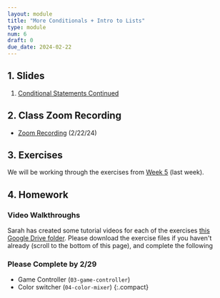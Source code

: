 ```yaml
---
layout: module
title: "More Conditionals + Intro to Lists"
type: module
num: 6
draft: 0
due_date: 2024-02-22
---
```



## 1. Slides
1. <a href="https://docs.google.com/presentation/d/16UipOR5RaUkQjZGT-PQSDPdZXDoiZlK7DqE1LLTEkHE/edit?usp=sharing" target="_blank">Conditional Statements Continued</a>

## 2. Class Zoom Recording
* <a href="https://northwestern.zoom.us/rec/share/6CMGCBzUgCDObKkjreW1PVT8jFbOiKkmRwydphIrq6YlDSCIOCt7uitKJ-44CXI-.V4o7p9jK7KdT_6IP" target="_blank">Zoom Recording</a> (2/22/24)


## 3. Exercises
We will be working through the exercises from [Week 5](topic05) (last week).

## 4. Homework

### Video Walkthroughs
Sarah has created some tutorial videos for each of the exercises <a href="https://drive.google.com/drive/u/1/folders/1FVG10Z2y6rxYCRAwDnHCLkLX9L9-MDAw" target="_blank">this Google Drive folder</a>. Please download the exercise files if you haven't already (scroll to the bottom of this page), and complete the following

### Please Complete by 2/29
* Game Controller (`03-game-controller`)
* Color switcher (`04-color-mixer`)
{:.compact}